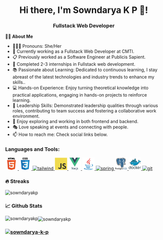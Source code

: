 <h1 align="center">Hi there, I'm Sowndarya K P 👋!</h1>
<h3 align="center">Fullstack Web Developer</h3>

👩‍💻 **About Me**
- 👩🏻‍💻 Pronouns: She/Her
- 💼 Currently working as a Fullstack Web Developer at CMTI.
- 📋 Previously worked as a Software Engineer at Publicis Sapient.
- 🎒 Completed 2-3 internships in Fullstack web development.
- 📚 Passionate about Learning: Dedicated to continuous learning, I stay abreast of the latest technologies and industry trends to enhance my skills..
- 💻 Hands-on Experience: Enjoy turning theoretical knowledge into practical applications, engaging in hands-on projects to reinforce learning.
- 🚀 Leadership Skills: Demonstrated leadership qualities through various roles, contributing to team success and fostering a collaborative work environment.
- 🧭 Enjoy exploring and working in both frontend and backend.
- 🎭 Love speaking at events and connecting with people.
- 📫 How to reach me: Check social links below.

<h3 align="left">Languages and Tools:</h3>
<p align="left">
   <a href="https://www.w3.org/html/" target="_blank" rel="noreferrer"> <img src="https://raw.githubusercontent.com/devicons/devicon/master/icons/html5/html5-original-wordmark.svg" alt="html5" width="40" height="40"/> </a>
  <a href="https://www.w3schools.com/css/" target="_blank" rel="noreferrer"> <img src="https://raw.githubusercontent.com/devicons/devicon/master/icons/css3/css3-original-wordmark.svg" alt="css3" width="40" height="40"/> </a> 
   <a href="https://tailwindcss.com/" target="_blank" rel="noreferrer"> <img src="https://www.vectorlogo.zone/logos/tailwindcss/tailwindcss-icon.svg" alt="tailwind" width="40" height="40"/> </a> 
   <a href="https://developer.mozilla.org/en-US/docs/Web/JavaScript" target="_blank" rel="noreferrer"> <img src="https://raw.githubusercontent.com/devicons/devicon/master/icons/javascript/javascript-original.svg" alt="javascript" width="40" height="40"/> </a> 
    <a href="https://vuejs.org/" target="_blank" rel="noreferrer"> <img src="https://raw.githubusercontent.com/devicons/devicon/master/icons/vuejs/vuejs-original-wordmark.svg" alt="vuejs" width="40" height="40"/> </a>
    <a href="https://www.java.com" target="_blank" rel="noreferrer"> <img src="https://raw.githubusercontent.com/devicons/devicon/master/icons/java/java-original.svg" alt="java" width="40" height="40"/> </a> 
   <a href="https://spring.io/" target="_blank" rel="noreferrer"> <img src="https://www.vectorlogo.zone/logos/springio/springio-icon.svg" alt="spring" width="40" height="40"/> </a> 
    <a href="https://www.postgresql.org" target="_blank" rel="noreferrer"> <img src="https://raw.githubusercontent.com/devicons/devicon/master/icons/postgresql/postgresql-original-wordmark.svg" alt="postgresql" width="40" height="40"/> </a>
  <a href="https://www.docker.com/" target="_blank" rel="noreferrer"> <img src="https://raw.githubusercontent.com/devicons/devicon/master/icons/docker/docker-original-wordmark.svg" alt="docker" width="40" height="40"/> </a>
  <a href="https://git-scm.com/" target="_blank" rel="noreferrer"> <img src="https://www.vectorlogo.zone/logos/git-scm/git-scm-icon.svg" alt="git" width="40" height="40"/> </a>
 </p>
<h3>🔥 Streaks</h3>
<p><img align="center" src="https://github-readme-streak-stats.herokuapp.com/?user=sowndaryakp&" alt="sowndaryakp" /></p>

<h3>📈 Github Stats </h3>
  <p><img align="left" src="https://github-readme-stats.vercel.app/api?username=sowndaryakp&show_icons=true&locale=en" alt="sowndaryakp" /></p>
  <p><img align="center" src="https://github-readme-stats.vercel.app/api/top-langs?username=sowndaryakp&show_icons=true&locale=en&layout=compact" alt="sowndaryakp" /></p>

<h3 align="left"Connect with me:</h3>
   <p align="left">
      <a href="https://linkedin.com/in/sowndarya-k-p" target="blank"><img src="https://raw.githubusercontent.com/rahuldkjain/github-profile-readme- 
      generator/master/src/images/icons/Social/linked-in-alt.svg" alt="sowndarya-k-p" height="30" width="40" /></a>
   </p>


